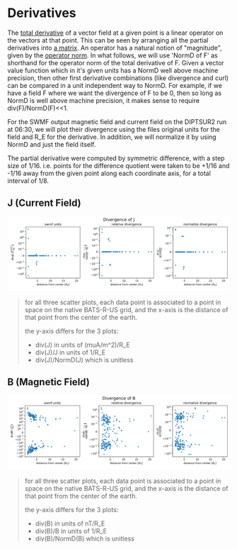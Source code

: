 # Derivatives

The [total derivative](https://en.wikipedia.org/wiki/Total_derivative) of a vector field at a given point is a linear operator on the vectors at that point. This can be seen by arranging all the partial derivatives into [a matrix](https://en.wikipedia.org/wiki/Jacobian_matrix_and_determinant). An operator has a natural notion of "magnitude", given by the [operator norm](https://en.wikipedia.org/wiki/Operator_norm). In what follows, we will use 'NormD of F' as shorthand for the operator norm of the total derivative of F. Given a vector value function which in it's given units has a NormD well above machine precision, then other first derivative combinations (like divergence and curl) can be compared in a unit independent way to NormD. For example, if we have a field F where we want the divergence of F to be 0, then so long as NormD is well above machine precision, it makes sense to require div(F)/NormD(F)<<1.

For the SWMF output magnetic field and current field on the DIPTSUR2 run at 06:30, we will plot their divergence using the files original units for the field and R_E for the derivative. In addition, we will normalize it by using NormD and just the field itself.

The partial derivative were computed by symmetric difference, with a step size of 1/16. i.e. points for the difference quotient were taken to be +1/16 and -1/16 away from the given point along each coordinate axis, for a total interval of 1/8. 

## J (Current Field)
![](images/DIPTSUR2/divergence_J.png)
>for all three scatter plots, each data point is associated to a point in space on the native BATS-R-US grid, and the x-axis is the distance of that point from the center of the earth.
>
>the y-axis differs for the 3 plots:
>
> - div(J) in units of (muA/m^2)/R_E
> - div(J)/J in units of 1/R_E
> - div(J)/NormD(J) which is unitless

## B (Magnetic Field)
![](images/DIPTSUR2/divergence_B.png)

>for all three scatter plots, each data point is associated to a point in space on the native BATS-R-US grid, and the x-axis is the distance of that point from the center of the earth.
>
>the y-axis differs for the 3 plots:
>
> - div(B) in units of nT/R_E
> - div(B)/B in units of 1/R_E
> - div(B)/NormD(B) which is unitless

